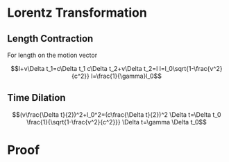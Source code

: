 # Lorentz Transformation
## Length Contraction
For length on the motion vector
```math
l+v\Delta t_1=c\Delta t_1
c\Delta t_2+v\Delta t_2=l
l=l_0\sqrt{1-\frac{v^2}{c^2}}
l=\frac{1}{\gamma}l_0
```
## Time Dilation
```math
(v\frac{\Delta t}{2})^2+l_0^2=(c\frac{\Delta t}{2})^2
\Delta t=\Delta t_0 \frac{1}{\sqrt{1-\frac{v^2}{c^2}}}
\Delta t=\gamma \Delta t_0
```
# Proof
```math

```